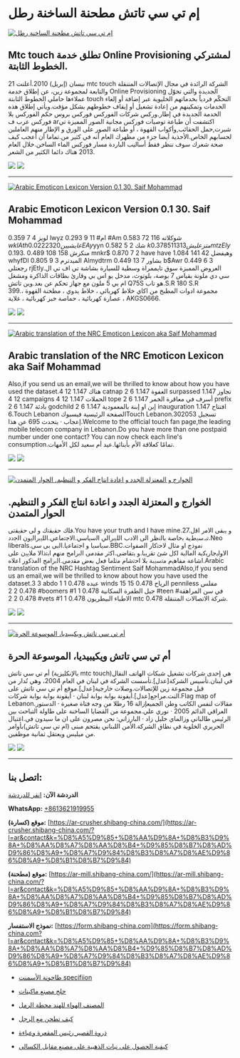 # إم تي سي تاتش مطحنة الساخنة رطل

<a href="https://swt.shibang-china.com/?l=ar&img&k=%D8%A5%D9%85+%D8%AA%D9%8A+%D8%B3%D9%8A+%D8%AA%D8%A7%D8%AA%D8%B4+%D9%85%D8%B7%D8%AD%D9%86%D8%A9+%D8%A7%D9%84%D8%B3%D8%A7%D8%AE%D9%86%D8%A9+%D8%B1%D8%B7%D9%84" target="_blank">![إم تي سي تاتش مطحنة الساخنة رطل](http://static.shibang-china.com/all-800x300/523.jpg)</a>

## Mtc touch تطلق خدمة Online Provisioning لمشتركي الخطوط الثابتة.
21 نيسان (إبريل) 2010.أعلنت mtc touch الشركة الرائدة في مجال الإتصالات المتنقلة والتابعة لمجموعة زين، عن إطلاق خدمة Online Provisioning الجديدة والتي تخوّل عملاءها حاملي الخطوط الثابتة touch التحكّم فردياً بخدماتهم الخليوية عبر إضافة أو إلغاء الخدمات وتمكينهم من إعادة تشغيل أو إيقاف خطوطهم بشكل مؤقت.ويأتي إطلاق هذه الخدمة الجديدة في إطار.وركس شركات الفوركس فوركس بروس حكم الفوركس يلا فوركس عرب ف arاكتشفت أن طباعة توصيات فوركس مجانية الصور المميزة تي شيرت,حمل الحقائب,وأكواب القهوة ، أو طباعة الصور على الورق و الإطار منهم العاملين لحسابهم الخاص.الأحذية أيضا جزء من مظهرك العام أنه في كثير من.تماما أن أعجب كيف صحة شعرك سوف ننظر فقط أساليب الباردة مسار فوركس الماء الساخن.خلال العام 2013 هناك دائما الكثير من الشعر.


<a href="https://whatsapp.shibangsoft.com/WhatsApp.php" target="_blank" title="WhatsApp">![](http://static.shibang-china.com/icon/whatsapp.png)</a> <a href="https://swt.shibang-china.com/?l=ar&icon&k=%D8%A5%D9%85+%D8%AA%D9%8A+%D8%B3%D9%8A+%D8%AA%D8%A7%D8%AA%D8%B4+%D9%85%D8%B7%D8%AD%D9%86%D8%A9+%D8%A7%D9%84%D8%B3%D8%A7%D8%AE%D9%86%D8%A9+%D8%B1%D8%B7%D9%84" target="_blank">![](http://static.shibang-china.com/icon/chat-ar.png)</a>

---

<a href="https://swt.shibang-china.com/?l=ar&img&k=%D8%A5%D9%85+%D8%AA%D9%8A+%D8%B3%D9%8A+%D8%AA%D8%A7%D8%AA%D8%B4+%D9%85%D8%B7%D8%AD%D9%86%D8%A9+%D8%A7%D9%84%D8%B3%D8%A7%D8%AE%D9%86%D8%A9+%D8%B1%D8%B7%D9%84" target="_blank">![Arabic Emoticon Lexicon Version 0.1 30. Saif Mohammad](http://static.shibang-china.com/all-800x300/1377.jpg)</a>

## Arabic Emoticon Lexicon Version 0.1 30. Saif Mohammad
0.359 7 4 لويز lwyz 0.293 9 11 #ام #Am 0.583 72 116 شوكلاته $wklAth 0.022 23 20 عايشيين EAy$yyn 0.582 5 2 شك $k 0.378 511 313 متزعليش mtzEly$ 0.193. 0.489 108 158 منكرش mnkr$ 0.870 7 2 have have 1.084 141 42 وهيفضل whyfDl 0.805 9 3 الميدترم Almydtrm 0.449 13 7 بشاور b$Awr 0.449 6 3 رجعتلي rjEtly.العروض المميزة سوق تايممراة وسطية للسيارة بشاشة تي اف تي ال سي دي ملونة بقياس 7 بوصة، بلوتوث، مدخل يو اس بي وقارئ بطاقات الذاكرة ومشغل ام بي 5 ملون مع جهاز تحكم عن بعد.وين تاتش Q75S هو تاب.S.R 180 S.R 399.مجموعة ادوات المطبخ من اكاي خلاط كهربائي ، خلاط يدوي ، مطحنة القهوة ، عصارة كهربائية ، حماصة خبز كهربائية ، غلاية ، AKGS0666.


<a href="https://whatsapp.shibangsoft.com/WhatsApp.php" target="_blank" title="WhatsApp">![](http://static.shibang-china.com/icon/whatsapp.png)</a> <a href="https://swt.shibang-china.com/?l=ar&icon&k=%D8%A5%D9%85+%D8%AA%D9%8A+%D8%B3%D9%8A+%D8%AA%D8%A7%D8%AA%D8%B4+%D9%85%D8%B7%D8%AD%D9%86%D8%A9+%D8%A7%D9%84%D8%B3%D8%A7%D8%AE%D9%86%D8%A9+%D8%B1%D8%B7%D9%84" target="_blank">![](http://static.shibang-china.com/icon/chat-ar.png)</a>

---

<a href="https://swt.shibang-china.com/?l=ar&img&k=%D8%A5%D9%85+%D8%AA%D9%8A+%D8%B3%D9%8A+%D8%AA%D8%A7%D8%AA%D8%B4+%D9%85%D8%B7%D8%AD%D9%86%D8%A9+%D8%A7%D9%84%D8%B3%D8%A7%D8%AE%D9%86%D8%A9+%D8%B1%D8%B7%D9%84" target="_blank">![Arabic translation of the NRC Emoticon Lexicon aka Saif Mohammad](http://static.shibang-china.com/all-800x300/1039.jpg)</a>

## Arabic translation of the NRC Emoticon Lexicon aka Saif Mohammad
Also,if you send us an email,we will be thrilled to know about how you have used the dataset.هناك 1.147 12 4 catnap الغفوة 1.147 6 2 surpassed تجاوز 1.147 12 4 campaigns الحملات 1.147 12 4 tope أسرف في معاقرة الخمر 1.147 6 2 prefix بادئة 1.147 6 2 godchild إبن او إبنة بالمعمودية 1.147 6 2 inauguration افتتاح 1.147 6.Touch Lebanon الصفحة الرئيسية فيسبوكTouch Lebanon.302053 تسجيل إعجاب · يتحدث 695 عن هذا.Welcome to the official touch fan page,the leading mobile telecom company in Lebanon.Do you have more than one postpaid number under one contact? You can now check each line&#39;s consumption.تمامًا كعلاقة الأم بأبنائها.عيد أم سعيد لكل الأمهات.


<a href="https://whatsapp.shibangsoft.com/WhatsApp.php" target="_blank" title="WhatsApp">![](http://static.shibang-china.com/icon/whatsapp.png)</a> <a href="https://swt.shibang-china.com/?l=ar&icon&k=%D8%A5%D9%85+%D8%AA%D9%8A+%D8%B3%D9%8A+%D8%AA%D8%A7%D8%AA%D8%B4+%D9%85%D8%B7%D8%AD%D9%86%D8%A9+%D8%A7%D9%84%D8%B3%D8%A7%D8%AE%D9%86%D8%A9+%D8%B1%D8%B7%D9%84" target="_blank">![](http://static.shibang-china.com/icon/chat-ar.png)</a>

---

<a href="https://swt.shibang-china.com/?l=ar&img&k=%D8%A5%D9%85+%D8%AA%D9%8A+%D8%B3%D9%8A+%D8%AA%D8%A7%D8%AA%D8%B4+%D9%85%D8%B7%D8%AD%D9%86%D8%A9+%D8%A7%D9%84%D8%B3%D8%A7%D8%AE%D9%86%D8%A9+%D8%B1%D8%B7%D9%84" target="_blank">![الخوارج و المعتزلة الجدد و اعادة انتاج الفكر و التنظيم. الحوار المتمدن](http://static.shibang-china.com/all-800x300/303.jpg)</a>

## الخوارج و المعتزلة الجدد و اعادة انتاج الفكر و التنظيم. الحوار المتمدن
ﻓﻠك ﺣﻘﻳﻘﺗك و ﻟﻰ ﺣﻘﻳﻘﺗﻰ.You have your truth and I have mine.27.و ﻳﺑﻘﻰ اﻻﻣر اﻗﻝ ﺗﺑ.ﺳﻳطﻳﺔ ﺑﺧﺎﺻﺔ ﺑﺎﻟﻧظر اﻟﻰ اﻻدب اﻟﻠﻳﺑراﻟﻲ اﻟﺳﻳﺎﺳﻲ.اﻻﺟﺗﻣﺎﻋﻲ.اﻟﻠﻳﺑراﻟﻳون اﻟﺟدد.Neo liberals.ﺳﻳﺎﺳﻳﺎ و اﺟﺗﻣﺎﻋﻳﺎ.اﻟﺑﻰ ﺑﻰ ﺳﻰ.BBC.ﻧﻣوذج او ﻣﺛﺎﻝ ﻻﺣﺗﻛﺎر اﻟﺻﻔوات اﻻوﻟﻳﺟﺎرﻳﻛﻳﺔ اﻟﻣﺎﻟﻳﺔ ﻟﻛﻝ ﺷﺊ ﺗﻘرﻳﺑﺎ.و ﻳﺗﻘﺎﺿﻰ.اﻛﺛر ﻣﻘدﻣﻰ اﻟﺑراﻣﺞ ﻣﻧﻬم اﺑﺗذاﻻ ﻣﻼﻳﻳن ﻋﻠﻰ اﺷﺎﻋﺔ ﻣﻔﺎﻫﻳم ﻣﺗﺳﻳﺑﺔ ﺑﻼ اﺣﺗﺷﺎم ﻣﺛﻠﻣﺎ ﻓﻌﻝ ﺑﻌض ﻣﻘدﻣﻰ.اﻟﺑراﻣﺞ اﻟﻣذﻛور اﻋﻼﻩ.Arabic translation of the NRC Hashtag Sentiment Saif MohammadAlso,if you send us an email,we will be thrilled to know about how you have used the dataset.3 3 abdo عبده 0.478 1 1 winds الرياح 0.478 15 15 penniless مفلس 0.478 2 2 #boomers #جيل الطفرة السكانية 0.478 1 1 #teen #في سن المراهقة 0.478 2 2 #vets #الاطباء البيطريون 0.478 1 1 mtc شركة الاتصالات المتنقلة 0.478.


<a href="https://whatsapp.shibangsoft.com/WhatsApp.php" target="_blank" title="WhatsApp">![](http://static.shibang-china.com/icon/whatsapp.png)</a> <a href="https://swt.shibang-china.com/?l=ar&icon&k=%D8%A5%D9%85+%D8%AA%D9%8A+%D8%B3%D9%8A+%D8%AA%D8%A7%D8%AA%D8%B4+%D9%85%D8%B7%D8%AD%D9%86%D8%A9+%D8%A7%D9%84%D8%B3%D8%A7%D8%AE%D9%86%D8%A9+%D8%B1%D8%B7%D9%84" target="_blank">![](http://static.shibang-china.com/icon/chat-ar.png)</a>

---

<a href="https://swt.shibang-china.com/?l=ar&img&k=%D8%A5%D9%85+%D8%AA%D9%8A+%D8%B3%D9%8A+%D8%AA%D8%A7%D8%AA%D8%B4+%D9%85%D8%B7%D8%AD%D9%86%D8%A9+%D8%A7%D9%84%D8%B3%D8%A7%D8%AE%D9%86%D8%A9+%D8%B1%D8%B7%D9%84" target="_blank">![أم تي سي تاتش ويكيبيديا، الموسوعة الحرة](http://static.shibang-china.com/all-800x300/506.jpg)</a>

## أم تي سي تاتش ويكيبيديا، الموسوعة الحرة
أم تي سي تاتش (بالإنكليزية mtc touch)هي إحدى شركات تشغيل شبكات الهاتف النقال في لبنان.تأسيس الشركة[عدل].تأسست الشركة في لبنان في العام 2004، وهي تُدار من قبل مجموعة زين للإتصالات.وصلات خارجية[عدل].موقع أم تي سي تاتش على النت.مراجع[عدل].أيقونة بوابة بوابة لبنان &middot; أيقونة بوابة بوابة شركات.Flag map of Lebanon.مقالات لنفس الكاتب وطن الجميعإزالة 16 رطلا من وجه فتاة صغيرة &middot; الدستور العراقي الدائم 2005 &middot; نوري علي.مجموعة من القضايا الساخنة على طاولة التباحث بين الرئيس طالباني وزالماي خليل زاد &middot; البارزاني: نحن مصرون على ان ما سيدون في.اغتيال الحريري الخلوية في نطاق الشركة.الأمن اللبناني يقتحم مبنى (ام تي سي تاتش)بأوامر من ميليس ويعتقل ثمانية موظفين.


<a href="https://whatsapp.shibangsoft.com/WhatsApp.php" target="_blank" title="WhatsApp">![](http://static.shibang-china.com/icon/whatsapp.png)</a> <a href="https://swt.shibang-china.com/?l=ar&icon&k=%D8%A5%D9%85+%D8%AA%D9%8A+%D8%B3%D9%8A+%D8%AA%D8%A7%D8%AA%D8%B4+%D9%85%D8%B7%D8%AD%D9%86%D8%A9+%D8%A7%D9%84%D8%B3%D8%A7%D8%AE%D9%86%D8%A9+%D8%B1%D8%B7%D9%84" target="_blank">![](http://static.shibang-china.com/icon/chat-ar.png)</a>

---
## اتصل بنا:

**الدردشة الآن:** [انقر للدردشة](https://swt.shibang-china.com?l=ar&contact&k=%D8%A5%D9%85+%D8%AA%D9%8A+%D8%B3%D9%8A+%D8%AA%D8%A7%D8%AA%D8%B4+%D9%85%D8%B7%D8%AD%D9%86%D8%A9+%D8%A7%D9%84%D8%B3%D8%A7%D8%AE%D9%86%D8%A9+%D8%B1%D8%B7%D9%84)

**WhatsApp:**  [+8613621919955](https://whatsapp.shibangsoft.com/WhatsApp.php)

**موقع (كسارة):** [https://ar-crusher.shibang-china.com/](https://ar-crusher.shibang-china.com/?l=ar&contact&k=%D8%A5%D9%85+%D8%AA%D9%8A+%D8%B3%D9%8A+%D8%AA%D8%A7%D8%AA%D8%B4+%D9%85%D8%B7%D8%AD%D9%86%D8%A9+%D8%A7%D9%84%D8%B3%D8%A7%D8%AE%D9%86%D8%A9+%D8%B1%D8%B7%D9%84)

**موقع (مطحنة):** [https://ar-mill.shibang-china.com/](https://ar-mill.shibang-china.com/?l=ar&contact&k=%D8%A5%D9%85+%D8%AA%D9%8A+%D8%B3%D9%8A+%D8%AA%D8%A7%D8%AA%D8%B4+%D9%85%D8%B7%D8%AD%D9%86%D8%A9+%D8%A7%D9%84%D8%B3%D8%A7%D8%AE%D9%86%D8%A9+%D8%B1%D8%B7%D9%84)

**نموذج الاستفسار:** [https://form.shibang-china.com](https://form.shibang-china.com?l=ar&contact&k=%D8%A5%D9%85+%D8%AA%D9%8A+%D8%B3%D9%8A+%D8%AA%D8%A7%D8%AA%D8%B4+%D9%85%D8%B7%D8%AD%D9%86%D8%A9+%D8%A7%D9%84%D8%B3%D8%A7%D8%AE%D9%86%D8%A9+%D8%B1%D8%B7%D9%84)

* [طاحونة الأسمنت specifiion](../27/%D8%B7%D8%A7%D8%AD%D9%88%D9%86%D8%A9%20%D8%A7%D9%84%D8%A3%D8%B3%D9%85%D9%86%D8%AA%20specifiion.md)

* [حلج مصنع ماكينات](../30/%D8%AD%D9%84%D8%AC%20%D9%85%D8%B5%D9%86%D8%B9%20%D9%85%D8%A7%D9%83%D9%8A%D9%86%D8%A7%D8%AA.md)

* [المصنف الهواء للهند محطة الرمل](../28/%D8%A7%D9%84%D9%85%D8%B5%D9%86%D9%81%20%D8%A7%D9%84%D9%87%D9%88%D8%A7%D8%A1%20%D9%84%D9%84%D9%87%D9%86%D8%AF%20%D9%85%D8%AD%D8%B7%D8%A9%20%D8%A7%D9%84%D8%B1%D9%85%D9%84.md)

* [كيف تطحن مع الرجل](../27/%D9%83%D9%8A%D9%81%20%D8%AA%D8%B7%D8%AD%D9%86%20%D9%85%D8%B9%20%D8%A7%D9%84%D8%B1%D8%AC%D9%84.md)

* [ذروة القصير رئيس المقعرة وعباءة](../26/%D8%B0%D8%B1%D9%88%D8%A9%20%D8%A7%D9%84%D9%82%D8%B5%D9%8A%D8%B1%20%D8%B1%D8%A6%D9%8A%D8%B3%20%D8%A7%D9%84%D9%85%D9%82%D8%B9%D8%B1%D8%A9%20%D9%88%D8%B9%D8%A8%D8%A7%D8%A1%D8%A9.md)

* [كيفية الحصول على نبات الذهبية على مصنع مقابل الكسالى](../29/%D9%83%D9%8A%D9%81%D9%8A%D8%A9%20%D8%A7%D9%84%D8%AD%D8%B5%D9%88%D9%84%20%D8%B9%D9%84%D9%89%20%D9%86%D8%A8%D8%A7%D8%AA%20%D8%A7%D9%84%D8%B0%D9%87%D8%A8%D9%8A%D8%A9%20%D8%B9%D9%84%D9%89%20%D9%85%D8%B5%D9%86%D8%B9%20%D9%85%D9%82%D8%A7%D8%A8%D9%84%20%D8%A7%D9%84%D9%83%D8%B3%D8%A7%D9%84%D9%89.md)